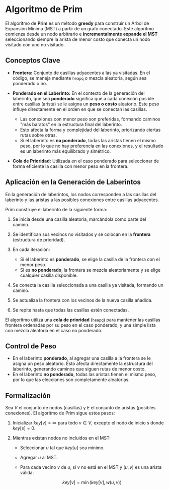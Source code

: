 
# Algoritmo de Prim

El algoritmo de **Prim** es un método **greedy** para construir un Árbol de Expansión Mínima (MST) a partir de un grafo conectado. Este algoritmo comienza desde un nodo arbitrario e **incrementalmente expande el MST** seleccionando siempre la arista de menor costo que conecta un nodo visitado con uno no visitado.

## Conceptos Clave

* **Frontera:** Conjunto de casillas adyacentes a las ya visitadas. En el código, se maneja mediante `heapq` o mezcla aleatoria, según sea ponderado o no.
* **Ponderado en el Laberinto:**
  En el contexto de la generación del laberinto, que sea **ponderado** significa que a cada conexión posible entre casillas (arista) se le asigna un **peso o costo** aleatorio. Este peso influye directamente en el orden en que se conectan las casillas.

  * Las conexiones con menor peso son preferidas, formando caminos "más baratos" en la estructura final del laberinto.
  * Esto afecta la forma y complejidad del laberinto, priorizando ciertas rutas sobre otras.
  * Si el laberinto es **no ponderado**, todas las aristas tienen el mismo peso, por lo que no hay preferencia en las conexiones, y el resultado es un laberinto más equilibrado y simétrico.
* **Cola de Prioridad:** Utilizada en el caso ponderado para seleccionar de forma eficiente la casilla con menor peso en la frontera.

## Aplicación en la Generación de Laberintos

En la generación de laberintos, los nodos corresponden a las casillas del laberinto y las aristas a las posibles conexiones entre casillas adyacentes.

Prim construye el laberinto de la siguiente forma:

1. Se inicia desde una casilla aleatoria, marcándola como parte del camino.
2. Se identifican sus vecinos no visitados y se colocan en la **frontera** (estructura de prioridad).
3. En cada iteración:

   * Si el laberinto es **ponderado**, se elige la casilla de la frontera con el menor peso.
   * Si es **no ponderado**, la frontera se mezcla aleatoriamente y se elige cualquier casilla disponible.
4. Se conecta la casilla seleccionada a una casilla ya visitada, formando un camino.
5. Se actualiza la frontera con los vecinos de la nueva casilla añadida.
6. Se repite hasta que todas las casillas estén conectadas.

El algoritmo utiliza una **cola de prioridad** (`heapq`) para mantener las casillas frontera ordenadas por su peso en el caso ponderado, y una simple lista con mezcla aleatoria en el caso no ponderado.

## Control de Peso

* En el laberinto **ponderado**, al agregar una casilla a la frontera se le asigna un peso aleatorio. Esto afecta directamente la estructura del laberinto, generando caminos que siguen rutas de menor costo.
* En el laberinto **no ponderado**, todas las aristas tienen el mismo peso, por lo que las elecciones son completamente aleatorias.

## Formalización

Sea $V$ el conjunto de nodos (casillas) y $E$ el conjunto de aristas (posibles conexiones).
El algoritmo de Prim sigue estos pasos:

1. Inicializar $key[v] = \infty$ para todo $v \in V$, excepto el nodo de inicio $s$ donde $key[s] = 0$.
2. Mientras existan nodos no incluidos en el MST:

   * Seleccionar $u$ tal que $key[u]$ sea mínimo.
   * Agregar $u$ al MST.
   * Para cada vecino $v$ de $u$, si $v$ no está en el MST y $(u, v)$ es una arista válida:

     $$
     key[v] = \min(key[v], w(u, v))
     $$
